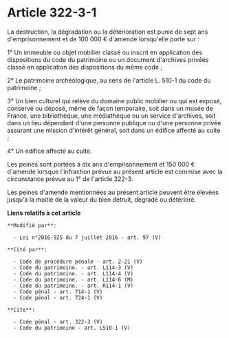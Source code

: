 # Article 322-3-1

La destruction, la dégradation ou la détérioration est punie de sept ans d'emprisonnement et de 100 000 € d'amende
lorsqu'elle porte sur : 

1° Un immeuble ou objet mobilier classé ou inscrit en application des dispositions du code du patrimoine ou un document
d'archives privées classé en application des dispositions du même code ; 

2° Le patrimoine archéologique, au sens de l'article L. 510-1 du code du patrimoine ; 

3° Un bien culturel qui relève du domaine public mobilier ou qui est exposé, conservé ou déposé, même de façon temporaire,
soit dans un musée de France, une bibliothèque, une médiathèque ou un service d'archives, soit dans un lieu dépendant d'une
personne publique ou d'une personne privée assurant une mission d'intérêt général, soit dans un édifice affecté au culte ; 

4° Un édifice affecté au culte. 

Les peines sont portées à dix ans d'emprisonnement et 150 000 € d'amende lorsque l'infraction prévue au présent article est
commise avec la circonstance prévue au 1° de l'article 322-3. 

Les peines d'amende mentionnées au présent article peuvent être élevées jusqu'à la moitié de la valeur du bien détruit,
dégradé ou détérioré.

**Liens relatifs à cet article**

	**Modifié par**:

	  - Loi n°2016-925 du 7 juillet 2016 - art. 97 (V)

	**Cité par**:

	  - Code de procédure pénale - art. 2-21 (V)
	  - Code du patrimoine. - art. L114-3 (V)
	  - Code du patrimoine. - art. L114-4 (V)
	  - Code du patrimoine. - art. L114-6 (M)
	  - Code du patrimoine. - art. R114-1 (V)
	  - Code pénal - art. 714-1 (V)
	  - Code pénal - art. 724-1 (V)

	**Cite**:

	  - Code pénal - art. 322-3 (V)
	  - Code du patrimoine - art. L510-1 (V)
